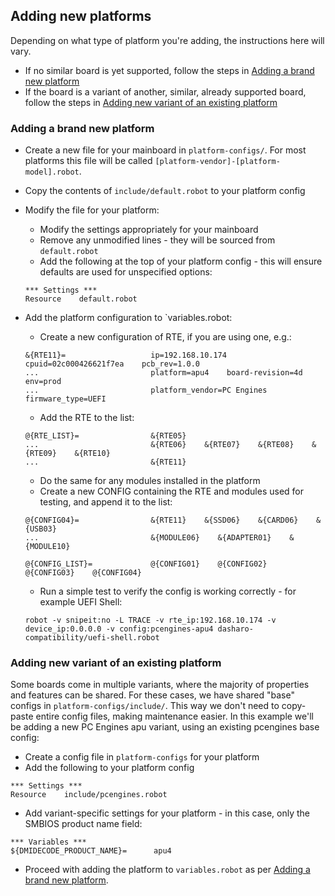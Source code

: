## Adding new platforms

Depending on what type of platform you're adding, the instructions here will
vary.

- If no similar board is yet supported, follow the steps in
  [Adding a brand new platform](#adding-a-brand-new-platform)
- If the board is a variant of another, similar, already supported board, follow
  the steps in
  [Adding new variant of an existing platform](#adding-new-variant-of-an-existing-platform)

### Adding a brand new platform

- Create a new file for your mainboard in `platform-configs/`. For most
  platforms this file will be called `[platform-vendor]-[platform-model].robot`.
- Copy the contents of `include/default.robot` to your platform config
- Modify the file for your platform:
    + Modify the settings appropriately for your mainboard
    + Remove any unmodified lines - they will be sourced from `default.robot`
    + Add the following at the top of your platform config - this will ensure
      defaults are used for unspecified options:

    ```robot
    *** Settings ***
    Resource    default.robot
    ```

- Add the platform configuration to `variables.robot:
    + Create a new configuration of RTE, if you are using one, e.g.:

    ```robot
    &{RTE11}=                   ip=192.168.10.174    cpuid=02c000426621f7ea    pcb_rev=1.0.0
    ...                         platform=apu4    board-revision=4d    env=prod
    ...                         platform_vendor=PC Engines    firmware_type=UEFI
    ```

    + Add the RTE to the list:

    ```robot
    @{RTE_LIST}=                &{RTE05}
    ...                         &{RTE06}    &{RTE07}    &{RTE08}    &{RTE09}    &{RTE10}
    ...                         &{RTE11}
    ```

    + Do the same for any modules installed in the platform
    + Create a new CONFIG containing the RTE and modules used for testing, and
      append it to the list:

    ```robot
    @{CONFIG04}=                &{RTE11}    &{SSD06}    &{CARD06}    &{USB03}
    ...                         &{MODULE06}    &{ADAPTER01}    &{MODULE10}

    @{CONFIG_LIST}=             @{CONFIG01}    @{CONFIG02}    @{CONFIG03}    @{CONFIG04}
    ```

    + Run a simple test to verify the config is working correctly - for example
      UEFI Shell:

    ```robot
    robot -v snipeit:no -L TRACE -v rte_ip:192.168.10.174 -v device_ip:0.0.0.0 -v config:pcengines-apu4 dasharo-compatibility/uefi-shell.robot
    ```

### Adding new variant of an existing platform

Some boards come in multiple variants, where the majority of properties and
features can be shared. For these cases, we have shared "base" configs in
`platform-configs/include/`. This way we don't need to copy-paste entire config
files, making maintenance easier. In this example we'll be adding a new PC
Engines apu variant, using an existing pcengines base config:

- Create a config file in `platform-configs` for your platform
- Add the following to your platform config

```robot
*** Settings ***
Resource    include/pcengines.robot
```

- Add variant-specific settings for your platform - in this case, only the
  SMBIOS product name field:

```robot
*** Variables ***
${DMIDECODE_PRODUCT_NAME}=      apu4
```

- Proceed with adding the platform to `variables.robot` as per
[Adding a brand new platform](#adding-a-brand-new-platform).
